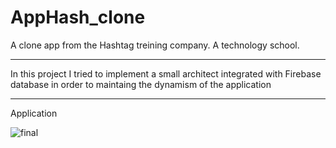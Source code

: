 # AppHash_clone

A clone app from the Hashtag treining company. A technology school.

<hr />

In this project I tried to implement a small architect integrated with Firebase database in order to maintaing the dynamism of the application

<hr />

Application

![final](https://github.com/cantaruttim/AppHash_clone/assets/81988636/31fe5ef4-6a84-4477-a5e3-96c3039f9937)
